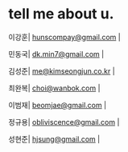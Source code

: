 tell me about u.
================

이강훈| hunscompay@gmail.com | 

민동국| dk.min7@gmail.com |

김성준| me@kimseongjun.co.kr | 

최완복| choi@wanbok.com |

이범재| beomjae@gmail.com | 

정규용| obliviscence@gmail.com |

성현준| hjsung@gmail.com |


